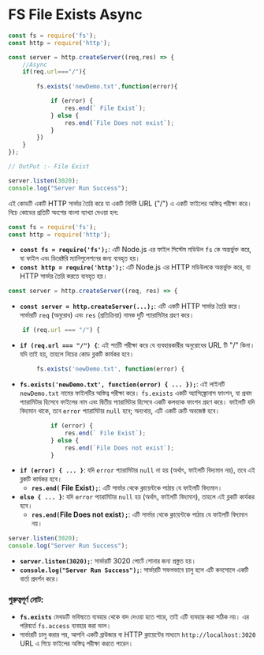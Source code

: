 # **FS File Exists Async**

```jsx
const fs = require('fs');
const http = require('http');

const server = http.createServer((req,res) => {
    //Async
    if(req.url==="/"){
        
        fs.exists('newDemo.txt',function(error){

            if (error) {
                res.end(` File Exist`);
            } else {
                res.end(`File Does not exist`);
            }
        })
    }
});

// OutPut :- File Exist

server.listen(3020);
console.log("Server Run Success"); 
```

এই কোডটি একটি HTTP সার্ভার তৈরি করে যা একটি নির্দিষ্ট URL ("/") এ একটি ফাইলের অস্তিত্ব পরীক্ষা করে। নিচে কোডের প্রতিটি অংশের বাংলা ব্যাখ্যা দেওয়া হল:

```jsx
const fs = require('fs');
const http = require('http');
```

- **`const fs = require('fs');`**: এটি Node.js এর ফাইল সিস্টেম মডিউল `fs` কে অন্তর্ভুক্ত করে, যা ফাইল এবং ডিরেক্টরি ম্যানিপুলেশনের জন্য ব্যবহৃত হয়।
- **`const http = require('http');`**: এটি Node.js এর HTTP মডিউলকে অন্তর্ভুক্ত করে, যা HTTP সার্ভার তৈরি করতে ব্যবহৃত হয়।

```jsx
const server = http.createServer((req, res) => {
```

- **`const server = http.createServer(...);`**: এটি একটি HTTP সার্ভার তৈরি করে। সার্ভারটি `req` (অনুরোধ) এবং `res` (প্রতিক্রিয়া) নামক দুটি প্যারামিটার গ্রহণ করে।

```jsx
    if (req.url === "/") {
```

- **`if (req.url === "/") {`**: এই শর্তটি পরীক্ষা করে যে ব্যবহারকারীর অনুরোধের URL টি "/" কিনা। যদি তাই হয়, তাহলে নিচের কোড ব্লকটি কার্যকর হবে।

```jsx
        fs.exists('newDemo.txt', function(error) {
```

- **`fs.exists('newDemo.txt', function(error) { ... });`**: এই লাইনটি `newDemo.txt` নামের ফাইলটির অস্তিত্ব পরীক্ষা করে। `fs.exists` একটি অ্যাসিঙ্ক্রোনাস ফাংশন, যা প্রথম প্যারামিটার হিসেবে ফাইলের নাম এবং দ্বিতীয় প্যারামিটার হিসেবে একটি কলব্যাক ফাংশন গ্রহণ করে। ফাইলটি যদি বিদ্যমান থাকে, তবে `error` প্যারামিটার `null` হবে; অন্যথায়, এটি একটি ত্রুটি অবজেক্ট হবে।

```jsx
            if (error) {
                res.end(` File Exist`);
            } else {
                res.end(`File Does not exist`);
            }
```

- **`if (error) { ... }`**: যদি `error` প্যারামিটার `null` না হয় (অর্থাৎ, ফাইলটি বিদ্যমান নয়), তবে এই ব্লকটি কার্যকর হবে।
    - **`res.end(` File Exist`);`**: এটি সার্ভার থেকে ক্লায়েন্টকে পাঠায় যে ফাইলটি বিদ্যমান।
- **`else { ... }`**: যদি `error` প্যারামিটার `null` হয় (অর্থাৎ, ফাইলটি বিদ্যমান), তাহলে এই ব্লকটি কার্যকর হবে।
    - **`res.end(`File Does not exist`);`**: এটি সার্ভার থেকে ক্লায়েন্টকে পাঠায় যে ফাইলটি বিদ্যমান নয়।

```jsx
server.listen(3020);
console.log("Server Run Success");
```

- **`server.listen(3020);`**: সার্ভারটি 3020 পোর্টে শোনার জন্য প্রস্তুত হয়।
- **`console.log("Server Run Success");`**: সার্ভারটি সফলভাবে চালু হলে এটি কনসোলে একটি বার্তা প্রদর্শন করে।

### গুরুত্বপূর্ণ নোট:

- **`fs.exists`** মেথডটি ভবিষ্যতে ব্যবহার থেকে বাদ দেওয়া হতে পারে, তাই এটি ব্যবহার করা সঠিক নয়। এর পরিবর্তে `fs.access` ব্যবহার করা ভাল।
- সার্ভারটি চালু করার পর, আপনি একটি ব্রাউজার বা HTTP ক্লায়েন্টের মাধ্যমে `http://localhost:3020` URL এ গিয়ে ফাইলের অস্তিত্ব পরীক্ষা করতে পারেন।
